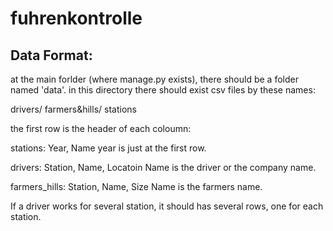 # fuhrenkontrolle
## Data Format:
at the main forlder (where manage.py exists), there should be a folder named 'data'. in this directory there should exist csv files by these names:

drivers/
farmers&hills/
stations

the first row is the header of each coloumn:

stations: Year, Name
year is just at the first row.

drivers: Station, Name, Locatoin
Name is the driver or the company name.

farmers_hills: Station, Name, Size
Name is the farmers name.

If a driver works for several station, it should has several rows, one for each station.




